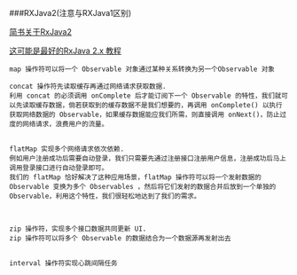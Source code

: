 ###RXJava2(注意与RXJava1区别)

[简书关于RxJava2](http://www.jianshu.com/u/c50b715ccaeb)

[这可能是最好的RxJava 2.x 教程](http://www.jianshu.com/p/0cd258eecf60)



```
map 操作符可以将一个 Observable 对象通过某种关系转换为另一个Observable 对象

concat 操作符先读取缓存再通过网络请求获取数据.
利用 concat 的必须调用 onComplete 后才能订阅下一个 Observable 的特性，我们就可以先读取缓存数据，倘若获取到的缓存数据不是我们想要的，再调用 onComplete() 以执行获取网络数据的 Observable，如果缓存数据能应我们所需，则直接调用 onNext()，防止过度的网络请求，浪费用户的流量。


flatMap 实现多个网络请求依次依赖.
例如用户注册成功后需要自动登录，我们只需要先通过注册接口注册用户信息，注册成功后马上调用登录接口进行自动登录即可。
我们的 flatMap 恰好解决了这种应用场景，flatMap 操作符可以将一个发射数据的 Observable 变换为多个 Observables ，然后将它们发射的数据合并后放到一个单独的 Observable，利用这个特性，我们很轻松地达到了我们的需求。



zip 操作符，实现多个接口数据共同更新 UI.
zip 操作符可以将多个 Observable 的数据结合为一个数据源再发射出去


interval 操作符实现心跳间隔任务



```
